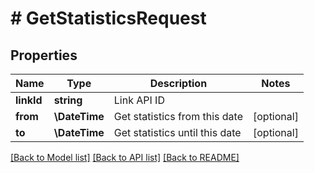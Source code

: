 # # GetStatisticsRequest

## Properties

Name | Type | Description | Notes
------------ | ------------- | ------------- | -------------
**linkId** | **string** | Link API ID |
**from** | **\DateTime** | Get statistics from this date | [optional]
**to** | **\DateTime** | Get statistics until this date | [optional]

[[Back to Model list]](../../README.md#models) [[Back to API list]](../../README.md#endpoints) [[Back to README]](../../README.md)
